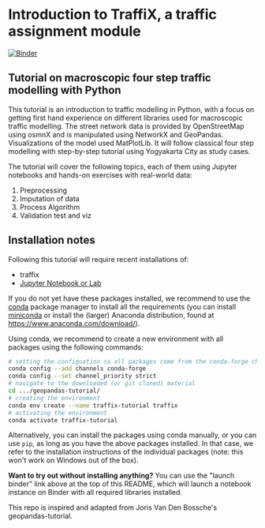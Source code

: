 # Introduction to TraffiX, a traffic assignment module

[![Binder](https://mybinder.org/badge.svg)](https://mybinder.org/v2/gh/Ultios/TraffiX-tutorial/main)

## Tutorial on macroscopic four step traffic modelling with Python

This tutorial is an introduction to traffic modelling in Python, with a focus on getting first hand experience on different libraries used for macroscopic traffic modelling. The street network data is provided by OpenStreetMap using osmnX and is manipulated using NetworkX and GeoPandas. Visualizations of the model used MatPlotLib.
It will follow classical four step modelling with step-by-step tutorial using Yogyakarta City as study cases.
 
The tutorial will cover the following topics, each of them using Jupyter notebooks and hands-on exercises with real-world data:

1. Preprocessing
2. Imputation of data
3. Process Algorithm
4. Validation test and viz


## Installation notes

Following this tutorial will require recent installations of:

- traffix
- [Jupyter Notebook or Lab](http://jupyter.org)

If you do not yet have these packages installed, we recommend to use the [conda](http://conda.pydata.org/docs/intro.html) package manager to install all the requirements 
(you can install [miniconda](http://conda.pydata.org/miniconda.html) or install the (larger) Anaconda
distribution, found at https://www.anaconda.com/download/).

Using conda, we recommend to create a new environment with all packages using the
following commands:

```bash
# setting the configuation so all packages come from the conda-forge channel
conda config --add channels conda-forge
conda config --set channel_priority strict
# navigate to the downloaded (or git cloned) material
cd .../geopandas-tutorial/
# creating the environment
conda env create --name traffix-tutorial traffix
# activating the environment
conda activate traffix-tutorial
```


Alternatively, you can install the packages using conda manually, or you can
use ``pip``, as long as you have the above packages installed. In that case,
we refer to the installation instructions of the individual packages (note:
this won't work on Windows out of the box).

**Want to try out without installing anything?** You can use the "launch binder" link above at the top of this README, which will launch a notebook instance on Binder with all required libraries installed.

This repo is inspired and adapted from Joris Van Den Bossche's geopandas-tutorial.